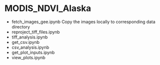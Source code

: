 # MODIS_NDVI_Alaska

* fetch_images_gee.ipynb
Copy the images locally to corresponding data directory
* reproject_tiff_files.ipynb
* tiff_analysis.ipynb
* get_csv.ipynb
* csv_analysis.ipynb
* get_plot_inputs.ipynb
* view_plots.ipynb